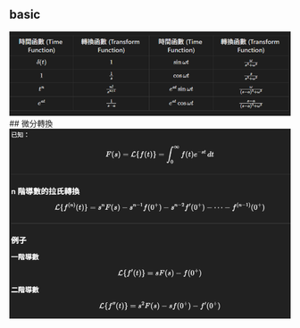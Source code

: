 ## basic
<img src="basic_laplace.png" alt="basic_laplace.png">
## 微分轉換
<img src="laplace_微分轉換.png" alt="laplace_微分轉換.png">

